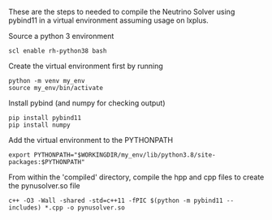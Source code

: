 These are the steps to needed to compile the Neutrino Solver using pybind11 in a virtual environment assuming usage on lxplus.


Source a python 3 environment
```
scl enable rh-python38 bash
```

Create the virtual environment first by running
```
python -m venv my_env
source my_env/bin/activate
```

Install pybind (and numpy for checking output)
```
pip install pybind11
pip install numpy
```

Add the virtual environment to the PYTHONPATH
```
export PYTHONPATH="$WORKINGDIR/my_env/lib/python3.8/site-packages:$PYTHONPATH"
```

From within the 'compiled' directory, compile the hpp and cpp files to create the pynusolver.so file
```
c++ -O3 -Wall -shared -std=c++11 -fPIC $(python -m pybind11 --includes) *.cpp -o pynusolver.so
```
